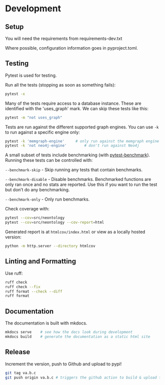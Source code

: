 # Development

## Setup

You will need the requirements from requirements-dev.txt

Where possible, configuration information goes in pyproject.toml.

## Testing

Pytest is used for testing.

Run all the tests (stopping as soon as something fails):

```bash
pytest -x
```

Many of the tests require access to a database instance. These are identified with the 'uses_graph' mark. We can skip these tests like this:

```bash
pytest -m "not uses_graph"
```

Tests are run against the different supported graph engines. You can use `-k` to run against a specific engine only:

```bash
pytest -k 'memgraph-engine'     # only run against the memgraph engine
pytest -k 'not neo4j-engine'        # don't run against Neo4j
```

A small subset of tests include benchmarking (with [pytest-benchmark](https://pytest-benchmark.readthedocs.io/en/latest/usage.html)). Running these tests can be controlled with:

`--benchmark-skip` - Skip running any tests that contain benchmarks.

`--benchmark-disable` - Disable benchmarks. Benchmarked functions are only ran once and no stats are reported. Use this if you want to run the test but don’t do any benchmarking.

`--benchmark-only` - Only run benchmarks.

Check coverage with:

```bash
pytest --cov=src/neontology
pytest --cov=src/neontology --cov-report=html
```

Generated report is at `htmlcov/index.html` or view as a locally hosted version:

```bash
python -m http.server --directory htmlcov
```

## Linting and Formatting

Use ruff:

```bash
ruff check
ruff check --fix
ruff format --check --diff
ruff format
```

## Documentation

The documentation is built with mkdocs.

```bash
mkdocs serve    # see how the docs look during development
mkdocs build    # generate the documentation as a static html site
```

## Release

Increment the version, push to Github and upload to pypi!

```bash
git tag va.b.c
git push origin va.b.c # triggers the github action to build & upload to pypi
```
